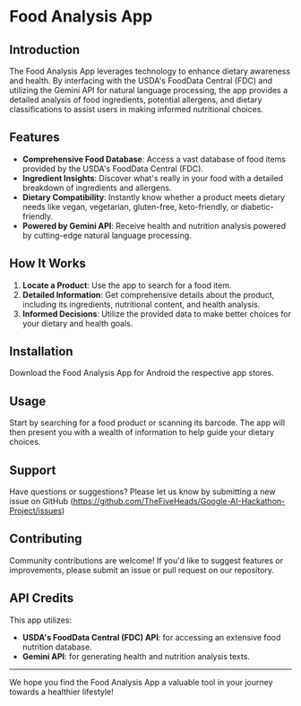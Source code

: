 # Food Analysis App

## Introduction

The Food Analysis App leverages technology to enhance dietary awareness and health. By interfacing with the USDA's FoodData Central (FDC) and utilizing the Gemini API for natural language processing, the app provides a detailed analysis of food ingredients, potential allergens, and dietary classifications to assist users in making informed nutritional choices.

## Features

- **Comprehensive Food Database**: Access a vast database of food items provided by the USDA's FoodData Central (FDC).
- **Ingredient Insights**: Discover what's really in your food with a detailed breakdown of ingredients and allergens.
- **Dietary Compatibility**: Instantly know whether a product meets dietary needs like vegan, vegetarian, gluten-free, keto-friendly, or diabetic-friendly.
- **Powered by Gemini API**: Receive health and nutrition analysis powered by cutting-edge natural language processing.

## How It Works

1. **Locate a Product**: Use the app to search for a food item.
2. **Detailed Information**: Get comprehensive details about the product, including its ingredients, nutritional content, and health analysis.
3. **Informed Decisions**: Utilize the provided data to make better choices for your dietary and health goals.

## Installation

Download the Food Analysis App for Android the respective app stores.

## Usage

Start by searching for a food product or scanning its barcode. The app will then present you with a wealth of information to help guide your dietary choices.

## Support

Have questions or suggestions? Please let us know by submitting a new issue on GitHub (https://github.com/TheFiveHeads/Google-AI-Hackathon-Project/issues)

## Contributing

Community contributions are welcome! If you'd like to suggest features or improvements, please submit an issue or pull request on our repository.

## API Credits

This app utilizes:
- **USDA's FoodData Central (FDC) API**: for accessing an extensive food nutrition database.
- **Gemini API**: for generating health and nutrition analysis texts.

---

We hope you find the Food Analysis App a valuable tool in your journey towards a healthier lifestyle!
